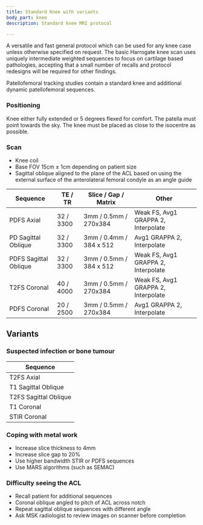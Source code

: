 ```yaml
---
title: Standard Knee with variants
body_part: knee
description: Standard knee MRI protocol

---
```

A versatile and fast general protocol which can be used for any knee case unless otherwise specified on request. The basic Harrogate knee scan uses uniquely intermediate weighted sequences to focus on cartilage based pathologies, accepting that a small number of recalls and protocol redesigns will be required for other findings.

Patellofemoral tracking studies contain a standard knee and additional dynamic patellofemoral sequences.

### Positioning
Knee either fully extended or 5 degrees flexed for comfort. The patella must point towards the sky. The knee must be placed as close to the isocentre as possible.

### Scan
- Knee coil
- Base FOV 15cm ± 1cm depending on patient size
- Sagittal oblique aligned to the plane of the ACL based on using the external surface of the anterolateral femoral condyle as an angle guide


| Sequence						|	TE / TR			|	Slice / Gap / Matrix		| Other |
|---							|---				|---							|---    |
| PDFS Axial	| 32 / 3300			| 3mm / 0.5mm / 270x384				| Weak FS, Avg1 GRAPPA 2, Interpolate  |
| PD Sagittal Oblique | 32 / 3300     | 3mm / 0.4mm / 384 x 512     | Avg1 GRAPPA 2, Interpolate |
| PDFS Sagittal Oblique	| 32 / 3300			| 3mm / 0.5mm / 384 x 512				| Weak FS, Avg1 GRAPPA 2, Interpolate  |
| T2FS Coronal	| 40 / 4000			| 3mm / 0.5mm / 270x384				| Weak FS, Avg1 GRAPPA 2, Interpolate  |
| PDFS Coronal	| 20 / 2500			| 3mm / 0.5mm / 270x384				| Avg1 GRAPPA 2, Interpolate  |

## Variants

### Suspected infection or bone tumour

| Sequence              |
| ---                   |
| T2FS Axial            |
| T1 Sagittal Oblique   |
| T2FS Sagittal Oblique   |
| T1 Coronal   |
| STIR Coronal   |

### Coping with metal work

- Increase slice thickness to 4mm
- Increase slice gap to 20%
- Use higher bandwidth STIR or PDFS sequences
- Use MARS algorithms (such as SEMAC)

### Difficulty seeing the ACL

- Recall patient for additional sequences
- Coronal oblique angled to pitch of ACL across notch
- Repeat sagittal oblique sequences with different angle
- Ask MSK radiologist to review images on scanner before completion
